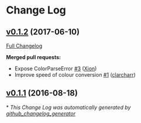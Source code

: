 # Change Log

## [v0.1.2](https://github.com/7thSigil/css-color-parser-rs/tree/v0.1.2) (2017-06-10)
[Full Changelog](https://github.com/7thSigil/css-color-parser-rs/compare/v0.1.1...v0.1.2)

**Merged pull requests:**

- Expose ColorParseError [\#3](https://github.com/7thSigil/css-color-parser-rs/pull/3) ([Xion](https://github.com/Xion))
- Improve speed of colour conversion [\#1](https://github.com/7thSigil/css-color-parser-rs/pull/1) ([clarcharr](https://github.com/clarcharr))

## [v0.1.1](https://github.com/7thSigil/css-color-parser-rs/tree/v0.1.1) (2016-08-18)


\* *This Change Log was automatically generated by [github_changelog_generator](https://github.com/skywinder/Github-Changelog-Generator)*